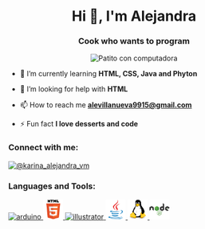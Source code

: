 <h1 align="center">Hi 👋, I'm Alejandra</h1>
<h3 align="center">Cook who wants to program</h3>

<p align="center">
  <img src="(https://i.pinimg.com/originals/e3/98/43/e39843e146b7631a1afcb715167a00a0.gif)" alt="Patito con computadora" />
</p>


- 🌱 I’m currently learning **HTML, CSS, Java and Phyton**

- 🤝 I’m looking for help with **HTML**

- 📫 How to reach me **alevillanueva9915@gmail.com**

- ⚡ Fun fact **I love desserts and code**

<h3 align="left">Connect with me:</h3>
<p align="left">
<a href="https://instagram.com/@karina_alejandra_vm" target="blank"><img align="center" src="https://raw.githubusercontent.com/rahuldkjain/github-profile-readme-generator/master/src/images/icons/Social/instagram.svg" alt="@karina_alejandra_vm" height="30" width="40" /></a>
</p>

<h3 align="left">Languages and Tools:</h3>
<p align="left"> <a href="https://www.arduino.cc/" target="_blank" rel="noreferrer"> <img src="https://cdn.worldvectorlogo.com/logos/arduino-1.svg" alt="arduino" width="40" height="40"/> </a> <a href="https://www.w3.org/html/" target="_blank" rel="noreferrer"> <img src="https://raw.githubusercontent.com/devicons/devicon/master/icons/html5/html5-original-wordmark.svg" alt="html5" width="40" height="40"/> </a> <a href="https://www.adobe.com/in/products/illustrator.html" target="_blank" rel="noreferrer"> <img src="https://www.vectorlogo.zone/logos/adobe_illustrator/adobe_illustrator-icon.svg" alt="illustrator" width="40" height="40"/> </a> <a href="https://www.java.com" target="_blank" rel="noreferrer"> <img src="https://raw.githubusercontent.com/devicons/devicon/master/icons/java/java-original.svg" alt="java" width="40" height="40"/> </a> <a href="https://www.linux.org/" target="_blank" rel="noreferrer"> <img src="https://raw.githubusercontent.com/devicons/devicon/master/icons/linux/linux-original.svg" alt="linux" width="40" height="40"/> </a> <a href="https://nodejs.org" target="_blank" rel="noreferrer"> <img src="https://raw.githubusercontent.com/devicons/devicon/master/icons/nodejs/nodejs-original-wordmark.svg" alt="nodejs" width="40" height="40"/> </a> </p>
